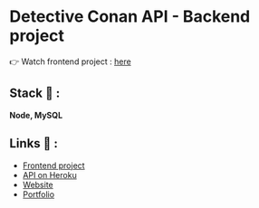 # Detective Conan API - Backend project

👉 Watch frontend project : [here](https://github.com/clepirault/Detective-Conan-API-front)

## Stack 💎 :
**Node, MySQL**

## Links 🔗 :
* [Frontend project](https://github.com/clepirault/Detective-Conan-API-front)
* [API on Heroku](https://detective-conan-api.herokuapp.com/characters)
* [Website](https://api-detective-conan.netlify.app/)
* [Portfolio](https://clemence-pirault.vercel.app/portfolio/detective-conan-api)
